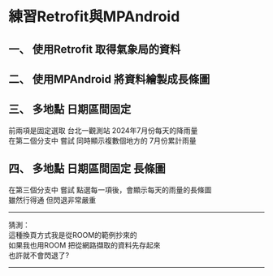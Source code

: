 練習Retrofit與MPAndroid
================================
一、 使用Retrofit 取得氣象局的資料
------------

二、 使用MPAndroid 將資料繪製成長條圖
------------

三、 多地點 日期區間固定
------------
前兩項是固定選取 台北一觀測站 2024年7月份每天的降雨量  
在第二個分支中 嘗試 同時顯示複數個地方的 7月份累計雨量  

四、 多地點 日期區間固定 長條圖
------------
在第三個分支中 嘗試 點選每一項後，會顯示每天的雨量的長條圖  
雖然行得通 但閃退非常嚴重  
***
猜測：  
這種換頁方式我是從ROOM的範例抄來的  
如果我也用ROOM 把從網路擷取的資料先存起來  
也許就不會閃退了?  
***
